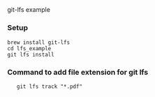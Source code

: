 ##
git-lfs example

### Setup
  ```
  brew install git-lfs
  cd lfs_example
  git lfs install
  ```


### Command to add file extension for git lfs
  ```
     git lfs track "*.pdf"
  ```
